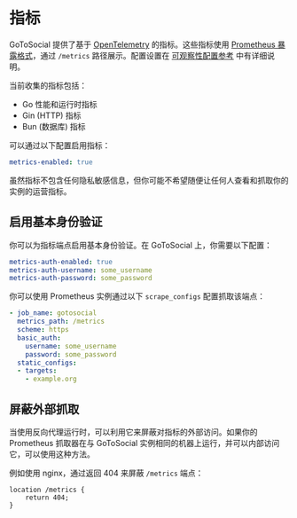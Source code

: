 # 指标

GoToSocial 提供了基于 [OpenTelemetry][otel] 的指标。这些指标使用 [Prometheus 暴露格式][prom]，通过 `/metrics` 路径展示。配置设置在 [可观察性配置参考][obs] 中有详细说明。

当前收集的指标包括：

* Go 性能和运行时指标
* Gin (HTTP) 指标
* Bun (数据库) 指标

可以通过以下配置启用指标：

```yaml
metrics-enabled: true
```

虽然指标不包含任何隐私敏感信息，但你可能不希望随便让任何人查看和抓取你的实例的运营指标。

## 启用基本身份验证

你可以为指标端点启用基本身份验证。在 GoToSocial 上，你需要以下配置：

```yaml
metrics-auth-enabled: true
metrics-auth-username: some_username
metrics-auth-password: some_password
```

你可以使用 Prometheus 实例通过以下 `scrape_configs` 配置抓取该端点：

```yaml
- job_name: gotosocial
  metrics_path: /metrics
  scheme: https
  basic_auth:
    username: some_username
    password: some_password
  static_configs:
  - targets:
    - example.org
```

## 屏蔽外部抓取

当使用反向代理运行时，可以利用它来屏蔽对指标的外部访问。如果你的 Prometheus 抓取器在与 GoToSocial 实例相同的机器上运行，并可以内部访问它，可以使用这种方法。

例如使用 nginx，通过返回 404 来屏蔽 `/metrics` 端点：

```nginx
location /metrics {
    return 404;
}
```

[otel]: https://opentelemetry.io/
[prom]: https://prometheus.io/docs/instrumenting/exposition_formats/
[obs]: ../configuration/observability_and_metrics.md